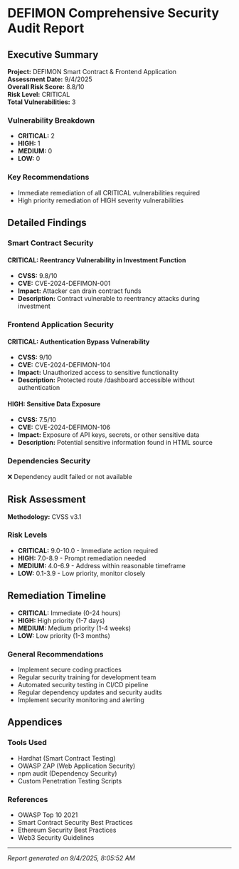 # DEFIMON Comprehensive Security Audit Report

## Executive Summary

**Project:** DEFIMON Smart Contract & Frontend Application  
**Assessment Date:** 9/4/2025  
**Overall Risk Score:** 8.8/10  
**Risk Level:** CRITICAL  
**Total Vulnerabilities:** 3

### Vulnerability Breakdown
- **CRITICAL:** 2
- **HIGH:** 1
- **MEDIUM:** 0
- **LOW:** 0

### Key Recommendations
- Immediate remediation of all CRITICAL vulnerabilities required
- High priority remediation of HIGH severity vulnerabilities

## Detailed Findings

### Smart Contract Security
#### CRITICAL: Reentrancy Vulnerability in Investment Function
- **CVSS:** 9.8/10
- **CVE:** CVE-2024-DEFIMON-001
- **Impact:** Attacker can drain contract funds
- **Description:** Contract vulnerable to reentrancy attacks during investment


### Frontend Application Security
#### CRITICAL: Authentication Bypass Vulnerability
- **CVSS:** 9/10
- **CVE:** CVE-2024-DEFIMON-104
- **Impact:** Unauthorized access to sensitive functionality
- **Description:** Protected route /dashboard accessible without authentication

#### HIGH: Sensitive Data Exposure
- **CVSS:** 7.5/10
- **CVE:** CVE-2024-DEFIMON-106
- **Impact:** Exposure of API keys, secrets, or other sensitive data
- **Description:** Potential sensitive information found in HTML source


### Dependencies Security
❌ Dependency audit failed or not available

## Risk Assessment

**Methodology:** CVSS v3.1

### Risk Levels
- **CRITICAL:** 9.0-10.0 - Immediate action required
- **HIGH:** 7.0-8.9 - Prompt remediation needed
- **MEDIUM:** 4.0-6.9 - Address within reasonable timeframe
- **LOW:** 0.1-3.9 - Low priority, monitor closely

## Remediation Timeline

- **CRITICAL:** Immediate (0-24 hours)
- **HIGH:** High priority (1-7 days)
- **MEDIUM:** Medium priority (1-4 weeks)
- **LOW:** Low priority (1-3 months)

### General Recommendations
- Implement secure coding practices
- Regular security training for development team
- Automated security testing in CI/CD pipeline
- Regular dependency updates and security audits
- Implement security monitoring and alerting

## Appendices

### Tools Used
- Hardhat (Smart Contract Testing)
- OWASP ZAP (Web Application Security)
- npm audit (Dependency Security)
- Custom Penetration Testing Scripts

### References
- OWASP Top 10 2021
- Smart Contract Security Best Practices
- Ethereum Security Best Practices
- Web3 Security Guidelines

---
*Report generated on 9/4/2025, 8:05:52 AM*
